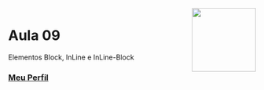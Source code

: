 <img align="right" src="../../img/css.png" width="130"/>

# Aula 09

Elementos Block, InLine e InLine-Block


### [Meu Perfil](http://phstefen.github.io/)
